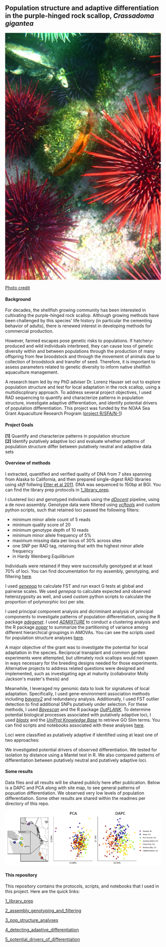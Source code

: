 ## Population structure and adaptive differentiation in the purple-hinged rock scallop, *Crassadoma gigantea*

![image](https://github.com/nclowell/RAD_Scallops/blob/master/imgs/scallop.jpg)

[Photo credit](https://www.centralcoastbiodiversity.org/rock-scallop-bull-crassodoma-gigantea.html)

#### Background

For decades, the shellfish growing community has been interested in cultivating the purple-hinged rock scallop. Although growing methods have been challenged by this species' life history (in particular the cementing behavior of adults), there is renewed interest in developing methods for commercial production.

However, farmed escapes pose genetic risks to populations. If hatchery-produced and wild individuals interbreed, they can cause loss of genetic diversity within and between populations through the production of many offspring from few broodstock and through the movement of animals due to collection of broodstock and transfer of seed. Therefore, it is important to assess parameters related to genetic diversity to inform native shellfish aquaculture management.

A research team led by my PhD adviser Dr. Lorenz Hauser set out to explore population structure and test for local adaptation in the rock scallop, using a multidiscplinary approach. To address several project objectives, I used RAD sequencing to quantify and characterize patterns in population structure, investigate adaptive differentiation, and identify potential drivers of population differentiation. This project was funded by the NOAA Sea Grant Aquaculture Research Program ([project R/SFA/N-1](https://wsg.washington.edu/research/a-new-native-species-for-shellfish-aquaculture-and-precautionary-guidelines-to-protect-wild-populations-local-adaptation-population-differentiation-and-broodstock-development-in-rock-scallops/))

#### Project Goals

**[1]** Quantify and characterize patterns in population structure
<br>**[2]** Identify putatively adaptive loci and evaluate whether patterns of population structure differ between putatively neutral and adaptive data sets

#### Overview of methods

I extracted, quantified and verified quality of DNA from 7 sites spanning from Alaska to California, and then prepared single-digest RAD libraries using *sbfI* follwing [Etter et al 2011](https://link.springer.com/protocol/10.1007/978-1-61779-228-1_9). DNA was sequenced to 150bp at BGI. You can find the library prep protocols in [1_library_prep](https://github.com/nclowell/RAD_scallops/tree/master/1_library_prep).

I clustered loci and genotyped individuals using the [*dDocent*](https://www.ddocent.com/) pipeline, using a de novo assembly. Genotype data were filtered using [*vcftools*](http://vcftools.sourceforge.net/) and custom python scripts, such that retained loci passed the following filters:

- minimum minor allele count of 5 reads
- minimum quality score of 20
- minimum genotype depth of 10 reads
- minimum minor allele frequency of 5%
- maximum missing data per locus of 30% across sites
- one SNP per RAD tag, retaining that with the highest minor allele frequency
- in Hardy Weinberg Equilibrium

Individuals were retained if they were successfully genotyped at at least 70% of loci. You can find documentation for my assembly, genotyping, and filtering [here]().

I used [*genepop*](https://cran.r-project.org/web/packages/genepop/index.html) to calculate FST and run exact G tests at global and pairwise scales. We used *genepop* to calculate expected and observed heterozygosity as well, and used custom python scripts to calculate the proportion of polymorphic loci per site.

I used principal component analysis and dicriminant analysis of principal components to investigate patterns of population differentiation, using the R package [*adegenet*](https://cran.r-project.org/web/packages/adegenet/index.html). I used [*ADMIXTURE*](https://gaworkshop.readthedocs.io/en/latest/contents/07_admixture/admixture.html) to conduct a clustering analysis and the R package [*poppr*](https://cran.r-project.org/web/packages/poppr/index.html) to summarize the partitioning of variance among different hierarchical groupings in AMOVAs. You can see the scripts used for population structure analyses [here]().

A major objective of the grant was to investigate the potential for local adaptation in the species. Reciprocal transplant and common garden experiments were attempted, but ultimately rock scallops would not spawn in ways necessary for the breeding designs needed for those experiments. Alternative projects to address related questions were designed and implemented, such as investigating age at maturity (collaborator Molly Jackson's master's thesis) and 

Meanwhile, I leveraged my genomic data to look for signatures of local adaptation. Specifically, I used gene-environment association methods including [*bayenv2*](https://gcbias.org/bayenv/) and redundancy analysis. Additionally, I used FST outlier detection to find additional SNPs putatively under selection. For these methods, I used [*Bayescan*](http://cmpg.unibe.ch/software/BayeScan/) and the R package [*OutFLANK*](http://rstudio-pubs-static.s3.amazonaws.com/305384_9aee1c1046394fb9bd8e449453d72847.html). To determine potential biological processes associated with putatively adaptive loci, I used [*blastx*](https://blast.ncbi.nlm.nih.gov/Blast.cgi?LINK_LOC=blasthome&PAGE_TYPE=BlastSearch&PROGRAM=blastx) and the [*UniProt Knowledge Base*](https://www.uniprot.org/help/uniprotkb) to retrieve GO Slim terms. You can find scripts and notebooks associated with these analyses [here]().

 Loci were classified as putatively adaptive if identified using at least one of two approaches:

We investigated potential drivers of observed differentiation. We tested for isolation by distance using a Mantel test in R. We also compared patterns of differentiation between putatively neutral and putatively adaptive loci.

#### Some results

Data files and all results will be shared publicly here after publication. Below is a DAPC and PCA along with site map, to see general patterns of popuation differentiation. We observed very low levels of population differentiation. Some other results are shared within the readmes per directory of this repo.

![dapc](https://github.com/nclowell/RAD_scallops/blob/master/imgs/dapc_pca.PNG?raw=true)

#### This repository

This repository contains the protocols, scripts, and notebooks that I used in this project. Here are the quick links:

[1_library_prep](https://github.com/nclowell/RAD_scallops/tree/master/1_library_prep)

[2_assembly_genotyping_and_filtering](https://github.com/nclowell/RAD_scallops/tree/master/2_assembly_genotyping_and_filtering)

[3_pop_structure_analyses](https://github.com/nclowell/RAD_scallops/tree/master/3_pop_structure_analyses)

[4_detecting_adaptive_differentiation]()

[5_potential_drivers_of_differentiation]()

